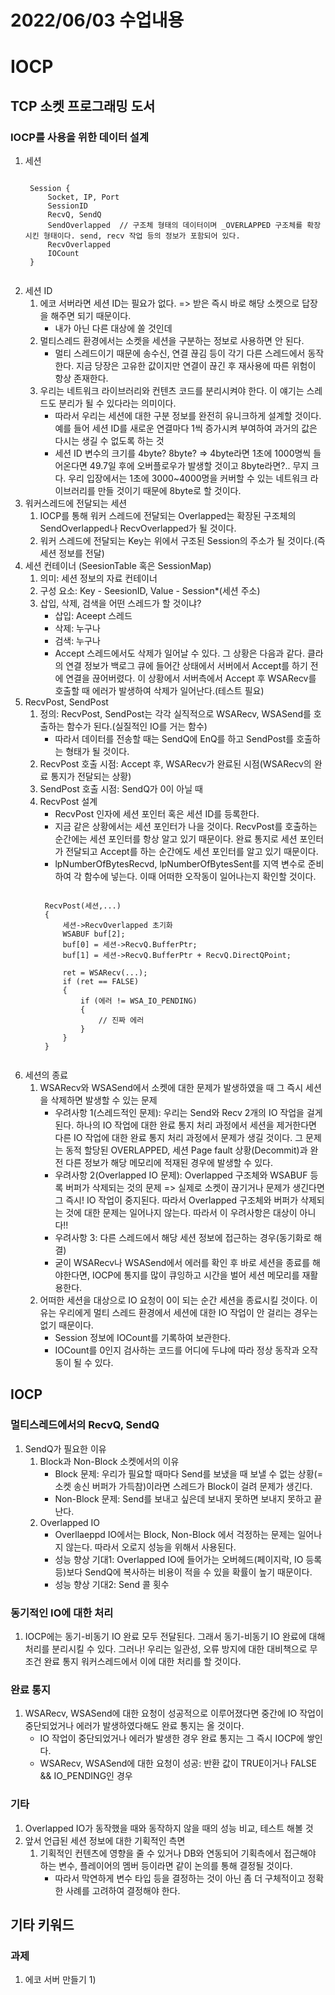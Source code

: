 # 2022/06/03 수업내용
# IOCP
## TCP 소켓 프로그래밍 도서
### IOCP를 사용을 위한 데이터 설계
1. 세션
    <pre><code>
    Session {
        Socket, IP, Port
        SessionID
        RecvQ, SendQ
        SendOverlapped  // 구조체 형태의 데이터이며 _OVERLAPPED 구조체를 확장시킨 형태이다. send, recv 작업 등의 정보가 포함되어 있다.
        RecvOverlapped
        IOCount
    }
    </code></pre>
2. 세션 ID
    1) 에코 서버라면 세션 ID는 필요가 없다. => 받은 즉시 바로 해당 소켓으로 답장을 해주면 되기 때문이다.
        * 내가 아닌 다른 대상에 쏠 것인데 
    2) 멀티스레드 환경에서는 소켓을 세션을 구분하는 정보로 사용하면 안 된다.
        * 멀티 스레드이기 때문에 송수신, 연결 끊김 등이 각기 다른 스레드에서 동작한다. 지금 당장은 고유한 값이지만 연결이 끊긴 후 재사용에 따른 위험이 항상 존재한다.
    3) 우리는 네트워크 라이브러리와 컨텐츠 코드를 분리시켜야 한다. 이 얘기는 스레드도 분리가 될 수 있다라는 의미이다.
        * 따라서 우리는 세션에 대한 구분 정보를 완전히 유니크하게 설계할 것이다. 예를 들어 세션 ID를 새로운 연결마다 1씩 증가시켜 부여하여 과거의 값은 다시는 생길 수 없도록 하는 것
        * 세션 ID 변수의 크기를 4byte? 8byte? => 4byte라면 1초에 1000명씩 들어온다면 49.7일 후에 오버플로우가 발생할 것이고 8byte라면?.. 무지 크다. 우리 입장에서는 1초에 3000~4000명을 커버할 수 있는 네트워크 라이브러리를 만들 것이기 때문에 8byte로 할 것이다.
3. 워커스레드에 전달되는 세션
    1) IOCP를 통해 워커 스레드에 전달되는 Overlapped는 확장된 구조체의 SendOverlapped나 RecvOverlapped가 될 것이다.
    2) 워커 스레드에 전달되는 Key는 위에서 구조된 Session의 주소가 될 것이다.(즉 세션 정보를 전달)
4. 세션 컨테이너 (SeesionTable 혹은 SessionMap)
    1) 의미: 세션 정보의 자료 컨테이너
    2) 구성 요소: Key - SeesionID, Value - Session*(세션 주소)
    3) 삽입, 삭제, 검색을 어떤 스레드가 할 것이냐?
        * 삽입: Aceept 스레드
        * 삭제: 누구나
        * 검색: 누구나
        * Accept 스레드에서도 삭제가 일어날 수 있다. 그 상황은 다음과 같다. 클라의 연결 정보가 백로그 큐에 들어간 상태에서 서버에서 Accept를 하기 전에 연결을 끊어버렸다. 이 상황에서 서버측에서 Accept 후 WSARecv를 호출할 때 에러가 발생하여 삭제가 일어난다.(테스트 필요)
5. RecvPost, SendPost
    1) 정의: RecvPost, SendPost는 각각 실직적으로 WSARecv, WSASend를 호출하는 함수가 된다.(실질적인 IO를 거는 함수)
        * 따라서 데이터를 전송할 때는 SendQ에 EnQ를 하고 SendPost를 호출하는 형태가 될 것이다.
    2) RecvPost 호출 시점: Accept 후, WSARecv가 완료된 시점(WSARecv의 완료 통지가 전달되는 상황)
    3) SendPost 호출 시점: SendQ가 0이 아닐 때
    4) RecvPost 설계
        * RecvPost 인자에 세션 포인터 혹은 세션 ID를 등록한다. 
        * 지금 같은 상황에서는 세션 포인터가 나을 것이다. RecvPost를 호출하는 순간에는 세션 포인터를 항상 알고 있기 때문이다. 완료 통지로 세션 포인터가 전달되고 Accept를 하는 순간에도 세션 포인터를 알고 있기 때문이다.
        * lpNumberOfBytesRecvd, lpNumberOfBytesSent를 지역 변수로 준비하여 각 함수에 넣는다. 이때 어떠한 오작동이 일어나는지 확인할 것이다.
        <pre><code>
        RecvPost(세션,...)
        {
            세션->RecvOverlapped 초기화
            WSABUF buf[2];
            buf[0] = 세션->RecvQ.BufferPtr;
            buf[1] = 세션->RecvQ.BufferPtr + RecvQ.DirectQPoint;

            ret = WSARecv(...);
            if (ret == FALSE)
            {
                if (에러 != WSA_IO_PENDING)
                {
                    // 진짜 에러
                }
            }
        }
        </code></pre>
6. 세션의 종료
    1) WSARecv와 WSASend에서 소켓에 대한 문제가 발생하였을 때 그 즉시 세션을 삭제하면 발생할 수 있는 문제
        * 우려사항 1(스레드적인 문제): 우리는 Send와 Recv 2개의 IO 작업을 걸게 된다. 하나의 IO 작업에 대한 완료 통지 처리 과정에서 세션을 제거한다면 다른 IO 작업에 대한 완료 통지 처리 과정에서 문제가 생길 것이다. 그 문제는 동적 할당된 OVERLAPPED, 세션 Page fault 상황(Decommit)과 완전 다른 정보가 해당 메모리에 적재된 경우에 발생할 수 있다.
        * 우려사항 2(Overlapped IO 문제): Overlapped 구조체와 WSABUF 등록 버퍼가 삭제되는 것의 문제 => 실제로 소켓이 끊기거나 문제가 생긴다면 그 즉시! IO 작업이 중지된다. 따라서 Overlapped 구조체와 버퍼가 삭제되는 것에 대한 문제는 일어나지 않는다. 따라서 이 우려사항은 대상이 아니다!!
        * 우려사항 3: 다른 스레드에서 해당 세션 정보에 접근하는 경우(동기화로 해결)
        * 굳이 WSARecv나 WSASend에서 에러를 확인 후 바로 세션을 종료를 해야한다면, IOCP에 통지를 많이 큐잉하고 시간을 벌어 세션 메모리를 재활용한다.
    2) 어떠한 세션을 대상으로 IO 요청이 0이 되는 순간 세션을 종료시킬 것이다. 이유는 우리에게 멀티 스레드 환경에서 세션에 대한 IO 작업이 안 걸리는 경우는 없기 때문이다.
        * Session 정보에 IOCount를 기록하여 보관한다.
        * IOCount를 0인지 검사하는 코드를 어디에 두냐에 따라 정상 동작과 오작동이 될 수 있다.

## IOCP
### 멀티스레드에서의 RecvQ, SendQ
1. SendQ가 필요한 이유
    1) Block과 Non-Block 소켓에서의 이유
        * Block 문제: 우리가 필요할 때마다 Send를 보냈을 때 보낼 수 없는 상황(=소켓 송신 버퍼가 가득참)이라면 스레드가 Block이 걸려 문제가 생긴다.
        * Non-Block 문제: Send를 보내고 싶은데 보내지 못하면 보내지 못하고 끝난다.
    2) Overlapped IO
        * Overllaeppd IO에서는 Block, Non-Block 에서 걱정하는 문제는 일어나지 않는다. 따라서 오로지 성능을 위해서 사용된다.
        * 성능 향상 기대1: Overlapped IO에 들어가는 오버헤드(페이지락, IO 등록 등)보다 SendQ에 복사하는 비용이 적을 수 있을 확률이 높기 때문이다. 
        * 성능 향상 기대2: Send 콜 횟수

### 동기적인 IO에 대한 처리
1. IOCP에는 동기-비동기 IO 완료 모두 전달된다. 그래서 동기-비동기 IO 완료에 대해 처리를 분리시킬 수 있다. 그러나! 우리는 일관성, 오류 방지에 대한 대비책으로 무조건 완료 통지 워커스레드에서 이에 대한 처리를 할 것이다.

### 완료 통지
1. WSARecv, WSASend에 대한 요청이 성공적으로 이루어졌다면 중간에 IO 작업이 중단되었거나 에러가 발생하였다해도 완료 통지는 올 것이다.
    * IO 작업이 중단되었거나 에러가 발생한 경우 완료 통지는 그 즉시 IOCP에 쌓인다.
    * WSARecv, WSASend에 대한 요청이 성공: 반환 값이 TRUE이거나 FALSE && IO_PENDING인 경우

### 기타
1. Overlapped IO가 동작했을 때와 동작하지 않을 때의 성능 비교, 테스트 해볼 것
2. 앞서 언급된 세션 정보에 대한 기획적인 측면
    1) 기획적인 컨텐츠에 영향을 줄 수 있거나 DB와 연동되어 기획측에서 접근해야 하는 변수, 플레이어의 멤버 등이라면 같이 논의를 통해 결정될 것이다.
        * 따라서 막연하게 변수 타입 등을 결정하는 것이 아닌 좀 더 구체적이고 정확한 사례를 고려하여 결정해야 한다.

## 기타 키워드
### 과제
1. 에코 서버 만들기
    1) 
